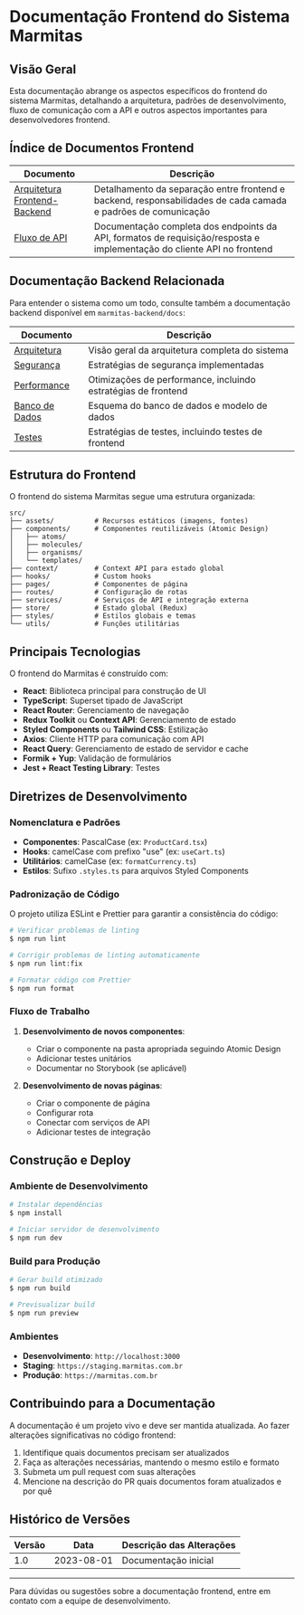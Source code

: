 # Documentação Frontend do Sistema Marmitas

## Visão Geral

Esta documentação abrange os aspectos específicos do frontend do sistema Marmitas, detalhando a arquitetura, padrões de desenvolvimento, fluxo de comunicação com a API e outros aspectos importantes para desenvolvedores frontend.

## Índice de Documentos Frontend

| Documento | Descrição |
|-----------|-----------|
| [Arquitetura Frontend-Backend](./architecture.md) | Detalhamento da separação entre frontend e backend, responsabilidades de cada camada e padrões de comunicação |
| [Fluxo de API](./api-flow.md) | Documentação completa dos endpoints da API, formatos de requisição/resposta e implementação do cliente API no frontend |

## Documentação Backend Relacionada

Para entender o sistema como um todo, consulte também a documentação backend disponível em `marmitas-backend/docs`:

| Documento | Descrição |
|-----------|-----------|
| [Arquitetura](../../../marmitas-backend/docs/architecture.md) | Visão geral da arquitetura completa do sistema |
| [Segurança](../../../marmitas-backend/docs/security.md) | Estratégias de segurança implementadas |
| [Performance](../../../marmitas-backend/docs/performance.md) | Otimizações de performance, incluindo estratégias de frontend |
| [Banco de Dados](../../../marmitas-backend/docs/database-schema.md) | Esquema do banco de dados e modelo de dados |
| [Testes](../../../marmitas-backend/docs/testing.md) | Estratégias de testes, incluindo testes de frontend |

## Estrutura do Frontend

O frontend do sistema Marmitas segue uma estrutura organizada:

```
src/
├── assets/          # Recursos estáticos (imagens, fontes)
├── components/      # Componentes reutilizáveis (Atomic Design)
│   ├── atoms/
│   ├── molecules/
│   ├── organisms/
│   └── templates/
├── context/         # Context API para estado global
├── hooks/           # Custom hooks
├── pages/           # Componentes de página
├── routes/          # Configuração de rotas
├── services/        # Serviços de API e integração externa
├── store/           # Estado global (Redux)
├── styles/          # Estilos globais e temas
└── utils/           # Funções utilitárias
```

## Principais Tecnologias

O frontend do Marmitas é construído com:

- **React**: Biblioteca principal para construção de UI
- **TypeScript**: Superset tipado de JavaScript
- **React Router**: Gerenciamento de navegação
- **Redux Toolkit** ou **Context API**: Gerenciamento de estado
- **Styled Components** ou **Tailwind CSS**: Estilização
- **Axios**: Cliente HTTP para comunicação com API
- **React Query**: Gerenciamento de estado de servidor e cache
- **Formik + Yup**: Validação de formulários
- **Jest + React Testing Library**: Testes

## Diretrizes de Desenvolvimento

### Nomenclatura e Padrões

- **Componentes**: PascalCase (ex: `ProductCard.tsx`)
- **Hooks**: camelCase com prefixo "use" (ex: `useCart.ts`)
- **Utilitários**: camelCase (ex: `formatCurrency.ts`)
- **Estilos**: Sufixo `.styles.ts` para arquivos Styled Components

### Padronização de Código

O projeto utiliza ESLint e Prettier para garantir a consistência do código:

```bash
# Verificar problemas de linting
$ npm run lint

# Corrigir problemas de linting automaticamente
$ npm run lint:fix

# Formatar código com Prettier
$ npm run format
```

### Fluxo de Trabalho

1. **Desenvolvimento de novos componentes**:
   - Criar o componente na pasta apropriada seguindo Atomic Design
   - Adicionar testes unitários
   - Documentar no Storybook (se aplicável)

2. **Desenvolvimento de novas páginas**:
   - Criar o componente de página
   - Configurar rota
   - Conectar com serviços de API
   - Adicionar testes de integração

## Construção e Deploy

### Ambiente de Desenvolvimento

```bash
# Instalar dependências
$ npm install

# Iniciar servidor de desenvolvimento
$ npm run dev
```

### Build para Produção

```bash
# Gerar build otimizado
$ npm run build

# Previsualizar build
$ npm run preview
```

### Ambientes

- **Desenvolvimento**: `http://localhost:3000`
- **Staging**: `https://staging.marmitas.com.br`
- **Produção**: `https://marmitas.com.br`

## Contribuindo para a Documentação

A documentação é um projeto vivo e deve ser mantida atualizada. Ao fazer alterações significativas no código frontend:

1. Identifique quais documentos precisam ser atualizados
2. Faça as alterações necessárias, mantendo o mesmo estilo e formato
3. Submeta um pull request com suas alterações
4. Mencione na descrição do PR quais documentos foram atualizados e por quê

## Histórico de Versões

| Versão | Data | Descrição das Alterações |
|--------|------|--------------------------|
| 1.0 | 2023-08-01 | Documentação inicial |

---

Para dúvidas ou sugestões sobre a documentação frontend, entre em contato com a equipe de desenvolvimento. 